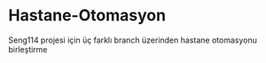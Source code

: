 # Hastane-Otomasyon
Seng114 projesi için üç farklı branch üzerinden hastane otomasyonu birleştirme 
